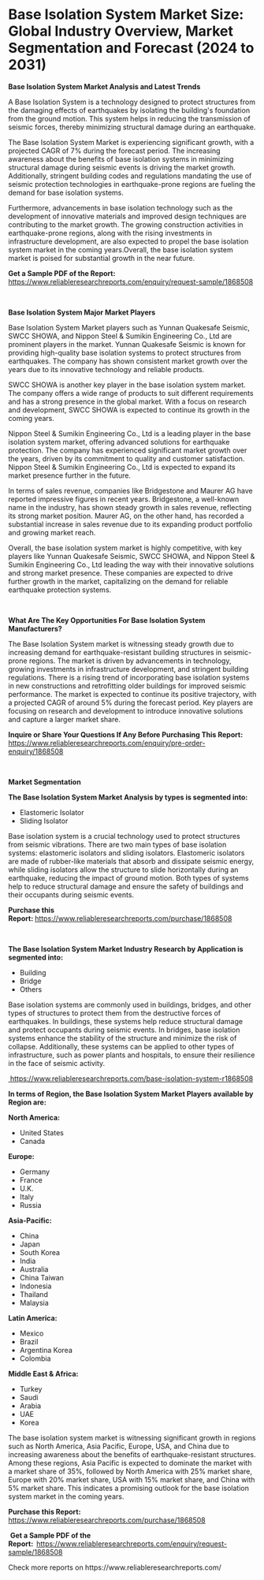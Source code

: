<p><h1>Base Isolation System Market Size: Global Industry Overview, Market Segmentation and Forecast (2024 to 2031)</h1></p><p><strong>Base Isolation System Market Analysis and Latest Trends</strong></p>
<p><p>A Base Isolation System is a technology designed to protect structures from the damaging effects of earthquakes by isolating the building's foundation from the ground motion. This system helps in reducing the transmission of seismic forces, thereby minimizing structural damage during an earthquake.</p><p>The Base Isolation System Market is experiencing significant growth, with a projected CAGR of 7% during the forecast period. The increasing awareness about the benefits of base isolation systems in minimizing structural damage during seismic events is driving the market growth. Additionally, stringent building codes and regulations mandating the use of seismic protection technologies in earthquake-prone regions are fueling the demand for base isolation systems.</p><p>Furthermore, advancements in base isolation technology such as the development of innovative materials and improved design techniques are contributing to the market growth. The growing construction activities in earthquake-prone regions, along with the rising investments in infrastructure development, are also expected to propel the base isolation system market in the coming years.Overall, the base isolation system market is poised for substantial growth in the near future.</p></p>
<p><strong>Get a Sample PDF of the Report:&nbsp;</strong> <a href="https://www.reliableresearchreports.com/enquiry/request-sample/1868508">https://www.reliableresearchreports.com/enquiry/request-sample/1868508</a></p>
<p>&nbsp;</p>
<p><strong>Base Isolation System Major Market Players</strong></p>
<p><p>Base Isolation System Market players such as Yunnan Quakesafe Seismic, SWCC SHOWA, and Nippon Steel & Sumikin Engineering Co., Ltd are prominent players in the market. Yunnan Quakesafe Seismic is known for providing high-quality base isolation systems to protect structures from earthquakes. The company has shown consistent market growth over the years due to its innovative technology and reliable products.</p><p>SWCC SHOWA is another key player in the base isolation system market. The company offers a wide range of products to suit different requirements and has a strong presence in the global market. With a focus on research and development, SWCC SHOWA is expected to continue its growth in the coming years.</p><p>Nippon Steel & Sumikin Engineering Co., Ltd is a leading player in the base isolation system market, offering advanced solutions for earthquake protection. The company has experienced significant market growth over the years, driven by its commitment to quality and customer satisfaction. Nippon Steel & Sumikin Engineering Co., Ltd is expected to expand its market presence further in the future.</p><p>In terms of sales revenue, companies like Bridgestone and Maurer AG have reported impressive figures in recent years. Bridgestone, a well-known name in the industry, has shown steady growth in sales revenue, reflecting its strong market position. Maurer AG, on the other hand, has recorded a substantial increase in sales revenue due to its expanding product portfolio and growing market reach.</p><p>Overall, the base isolation system market is highly competitive, with key players like Yunnan Quakesafe Seismic, SWCC SHOWA, and Nippon Steel & Sumikin Engineering Co., Ltd leading the way with their innovative solutions and strong market presence. These companies are expected to drive further growth in the market, capitalizing on the demand for reliable earthquake protection systems.</p></p>
<p>&nbsp;</p>
<p><strong>What Are The Key Opportunities For Base Isolation System Manufacturers?</strong></p>
<p><p>The Base Isolation System market is witnessing steady growth due to increasing demand for earthquake-resistant building structures in seismic-prone regions. The market is driven by advancements in technology, growing investments in infrastructure development, and stringent building regulations. There is a rising trend of incorporating base isolation systems in new constructions and retrofitting older buildings for improved seismic performance. The market is expected to continue its positive trajectory, with a projected CAGR of around 5% during the forecast period. Key players are focusing on research and development to introduce innovative solutions and capture a larger market share.</p></p>
<p><strong>Inquire or Share Your Questions If Any Before Purchasing This Report:</strong> <a href="https://www.reliableresearchreports.com/enquiry/pre-order-enquiry/1868508">https://www.reliableresearchreports.com/enquiry/pre-order-enquiry/1868508</a></p>
<p>&nbsp;</p>
<p><strong>Market Segmentation</strong></p>
<p><strong>The Base Isolation System Market Analysis by types is segmented into:</strong></p>
<p><ul><li>Elastomeric Isolator</li><li>Sliding Isolator</li></ul></p>
<p><p>Base isolation system is a crucial technology used to protect structures from seismic vibrations. There are two main types of base isolation systems: elastomeric isolators and sliding isolators. Elastomeric isolators are made of rubber-like materials that absorb and dissipate seismic energy, while sliding isolators allow the structure to slide horizontally during an earthquake, reducing the impact of ground motion. Both types of systems help to reduce structural damage and ensure the safety of buildings and their occupants during seismic events.</p></p>
<p><strong>Purchase this Report:&nbsp;</strong><a href="https://www.reliableresearchreports.com/purchase/1868508">https://www.reliableresearchreports.com/purchase/1868508</a></p>
<p>&nbsp;</p>
<p><strong>The Base Isolation System Market Industry Research by Application is segmented into:</strong></p>
<p><ul><li>Building</li><li>Bridge</li><li>Others</li></ul></p>
<p><p>Base isolation systems are commonly used in buildings, bridges, and other types of structures to protect them from the destructive forces of earthquakes. In buildings, these systems help reduce structural damage and protect occupants during seismic events. In bridges, base isolation systems enhance the stability of the structure and minimize the risk of collapse. Additionally, these systems can be applied to other types of infrastructure, such as power plants and hospitals, to ensure their resilience in the face of seismic activity.</p></p>
<p><a href="https://www.reliableresearchreports.com/base-isolation-system-r1868508">&nbsp;https://www.reliableresearchreports.com/base-isolation-system-r1868508</a></p>
<p><strong>In terms of Region, the Base Isolation System Market Players available by Region are:</strong></p>
<p>
    <p> <strong> North America: </strong>
        <ul>
            <li>United States</li>
            <li>Canada</li>
        </ul>
        </p> 
    <p> <strong> Europe: </strong>
        <ul>
            <li>Germany</li>
            <li>France</li>
            <li>U.K.</li>
            <li>Italy</li>
            <li>Russia</li>
        </ul>
        </p> 
    <p> <strong> Asia-Pacific: </strong>
        <ul>
            <li>China</li>
            <li>Japan</li>
            <li>South Korea</li>
            <li>India</li>
            <li>Australia</li>
            <li>China Taiwan</li>
            <li>Indonesia</li>
            <li>Thailand</li>
            <li>Malaysia</li>
        </ul>
        </p> 
    <p> <strong> Latin America: </strong>
        <ul>
            <li>Mexico</li>
            <li>Brazil</li>
            <li>Argentina Korea</li>
            <li>Colombia</li>
        </ul>
        </p> 
    <p> <strong> Middle East & Africa: </strong>
        <ul>
            <li>Turkey</li>
            <li>Saudi</li>
            <li>Arabia</li>
            <li>UAE</li>
            <li>Korea</li>
        </ul>
    </p>
    </p>
<p><p>The base isolation system market is witnessing significant growth in regions such as North America, Asia Pacific, Europe, USA, and China due to increasing awareness about the benefits of earthquake-resistant structures. Among these regions, Asia Pacific is expected to dominate the market with a market share of 35%, followed by North America with 25% market share, Europe with 20% market share, USA with 15% market share, and China with 5% market share. This indicates a promising outlook for the base isolation system market in the coming years.</p></p>
<p><strong>Purchase this Report: </strong><a href="https://www.reliableresearchreports.com/purchase/1868508">https://www.reliableresearchreports.com/purchase/1868508</a></p>
<p>&nbsp;<strong>Get a Sample PDF of the Report:&nbsp;&nbsp;</strong><a href="https://www.reliableresearchreports.com/enquiry/request-sample/1868508">https://www.reliableresearchreports.com/enquiry/request-sample/1868508</a></p>
<p><strong></strong></p>
<p>Check more reports on https://www.reliableresearchreports.com/</p>